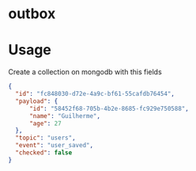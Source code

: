 # outbox

# Usage

Create a collection on mongodb with this fields

```json
{
  "id": "fc848030-d72e-4a9c-bf61-55cafdb76454",
  "payload": {
      "id": "58452f68-705b-4b2e-8685-fc929e750588",
      "name": "Guilherme",
      "age": 27
  },
  "topic": "users",
  "event": "user_saved",
  "checked": false
}
```